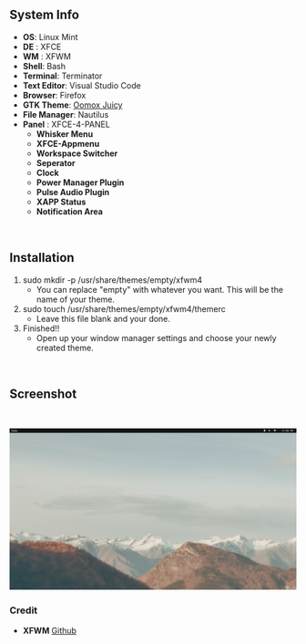 ## System Info
+ **OS**: Linux Mint
+ **DE** : XFCE
+ **WM** : XFWM  
+ **Shell**: Bash
+ **Terminal**: Terminator
+ **Text Editor**: Visual Studio Code
+ **Browser**: Firefox
+ **GTK Theme**: [Oomox Juicy](https://github.com/caffeine01/arch-monochrome)
+ **File Manager**: Nautilus
+ **Panel** : XFCE-4-PANEL 
  + **Whisker Menu**  
  + **XFCE-Appmenu** 
  + **Workspace Switcher** 
  + **Seperator** 
  + **Clock** 
  + **Power Manager Plugin**
  + **Pulse Audio Plugin**
  + **XAPP Status**
  + **Notification Area**  

<br>

## Installation

1. sudo mkdir -p /usr/share/themes/empty/xfwm4
   - You can replace "empty" with whatever you want. This will be the name of your theme.
2. sudo touch /usr/share/themes/empty/xfwm4/themerc
   - Leave this file blank and your done.
3. Finished!!
   - Open up your window manager settings and choose your newly created theme.

<br>

## Screenshot

<br>

<p align="center">
        <img src="/screenshot/SS1.png" />
</p>


### Credit
+ **XFWM** [Github](https://github.com/furycd001/No_Border-XFWM_Theme/blob/master/README.md)
